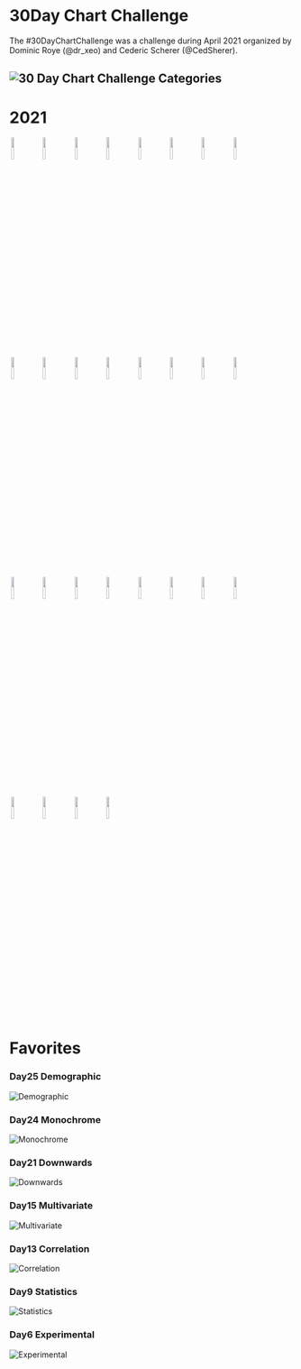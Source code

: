 # 30Day Chart Challenge
The #30DayChartChallenge was a challenge during April 2021 organized by Dominic Roye (@dr_xeo) and Cederic Scherer (@CedSherer).  

![30 Day Chart Challenge Categories](30dcc.jpg)
-------------------------------------------------------------------------------------------------------------------------------

# 2021
<p float = "center">
<img src="https://github.com/inkyscope/30DayChartChallenge/blob/main/day1/day1_part_to_whole.png" width="10%" hspace="3"/><img src="https://github.com/inkyscope/30DayChartChallenge/blob/main/day2/day2_pictogram2.png" width="10%" hspace="3"/><img src="https://github.com/inkyscope/30DayChartChallenge/blob/main/day3/day3_tiles.png" width="10%" hspace="3"/><img src="https://github.com/inkyscope/30DayChartChallenge/blob/main/day4/day4_magical.png" width="10%" hspace="3"/><img src="https://github.com/inkyscope/30DayChartChallenge/blob/main/day5/day5_Slope.png" width="10%" hspace="3"/><img src="https://github.com/inkyscope/30DayChartChallenge/blob/main/day6/day6_Experimental.png" width="10%" hspace="3"/><img src="https://github.com/inkyscope/30DayChartChallenge/blob/main/day7/day7_letter_distribution.png" width="10%" hspace="3"/><img src="https://github.com/inkyscope/30DayChartChallenge/blob/main/day8/day8_Animals.png" width="10%" hspace="3"/><img src="https://github.com/inkyscope/30DayChartChallenge/blob/main/day9/day9_Statistics.png" width="10%" hspace="3"/><img src="https://github.com/inkyscope/30DayChartChallenge/blob/main/day10/day10_abstract.png" width="10%" hspace="3"/><img src="https://github.com/inkyscope/30DayChartChallenge/blob/main/day11/day11_circular.png" width="10%" hspace="3"/><img src="https://github.com/inkyscope/30DayChartChallenge/blob/main/day13/day13_Correlation.png" width="10%" hspace="3"/><img src="https://github.com/inkyscope/30DayChartChallenge/blob/main/day14/day14_Space.png" width = "10%" hspace="3"/><img src="https://github.com/inkyscope/30DayChartChallenge/blob/main/day15/day15_Multivarate.png" width="10%" hspace="3"/><img src="https://github.com/inkyscope/30DayChartChallenge/blob/main/day16/day16_circle_trees.png" width="10%" hspace="3"/><img src="https://github.com/inkyscope/30DayChartChallenge/blob/main/day18/day18_connections.png" width="10%" hspace="3"/><img src="https://github.com/inkyscope/30DayChartChallenge/blob/main/day19/day19_GlobalChange.PNG" width = "10%" hspace="3"/><img src="https://github.com/inkyscope/30DayChartChallenge/blob/main/day20/day20_Upward.png" width="10%" hspace="3"/><img src="https://github.com/inkyscope/30DayChartChallenge/blob/main/day21/day21_Downwards.png" width="10%" hspace="3"/><img src = "https://github.com/inkyscope/30DayChartChallenge/blob/main/day22/day22_WaterSources_Africa.gif" width="10%" hspace="3"/><img src="https://github.com/inkyscope/30DayChartChallenge/blob/main/day23/day23_tile.png" width="10%" hspace="3"/><img src="https://github.com/inkyscope/30DayChartChallenge/blob/main/day24/day24_monochrome.png" width="10%" hspace="3"/><img src="https://github.com/inkyscope/30DayChartChallenge/blob/main/day25/day25_demographic.png" width="10%" hspace="3"/><img src="https://github.com/inkyscope/30DayChartChallenge/blob/main/day26/day26_StepCountsbyWeekdays.png" width="10%" hspace="3"/><img src="https://github.com/inkyscope/30DayChartChallenge/blob/main/day27/day27_educational.png" width="10%" hspace="3"/><img src="https://github.com/inkyscope/30DayChartChallenge/blob/main/day28/d28_generative_art.png" width="10%" hspace="3"/><img src="https://github.com/inkyscope/30DayChartChallenge/blob/main/day29/day29_Deviation.png" width="10%" hspace="3"/><img src="https://github.com/inkyscope/30DayChartChallenge/blob/main/day30/day30_SubstituteFor3D.png" width="10%" hspace="3"/>
</p>

# Favorites

### Day25 Demographic
![Demographic](https://github.com/inkyscope/30DayChartChallenge/blob/main/day25/day25_demographic.png)

### Day24 Monochrome
![Monochrome](https://github.com/inkyscope/30DayChartChallenge/blob/main/day24/day24_monochrome.png)

### Day21 Downwards
![Downwards](https://github.com/inkyscope/30DayChartChallenge/blob/main/day21/day21_Downwards.png)

### Day15 Multivariate
![Multivariate](https://github.com/inkyscope/30DayChartChallenge/blob/main/day15/day15_Multivarate.png)

### Day13 Correlation
![Correlation](https://github.com/inkyscope/30DayChartChallenge/blob/main/day13/day13_Correlation.png)

### Day9 Statistics
![Statistics](https://github.com/inkyscope/30DayChartChallenge/blob/main/day9/day9_Statistics.png)

### Day6 Experimental
![Experimental](https://github.com/inkyscope/30DayChartChallenge/blob/main/day6/day6_Experimental.png)
